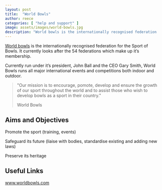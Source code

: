 ```yaml
---
layout: post
title:  "World Bowls"
author: reece
categories: [ "help and support" ]
image: assets/images/world-bowls.jpg
description: "World bowls is the internationally recognised federation for the Sport of Bowls. It currently looks after the 54 federations which make up it’s membership."
---
```


<a href="www.worldbowls.com">World bowls</a> is the internationally recognised federation for the Sport of Bowls. It currently looks after the 54 federations which make up it’s membership.

Currently run under it’s president, John Ball and the CEO Gary Smith, World Bowls runs all major international events and competitions both indoor and outdoor.

> "Our mission is to encourage, pomote, develop and ensure the growth of our sport throughout the world and to assist those who wish to develop bowls as a sport in their country."
>
> World Bowls

## Aims and Objectives
Promote the sport (training, events)

Safeguard its future (liaise with bodies, standardise existing and adding new laws)

Preserve its heritage

## Useful Links
www.worldbowls.com
